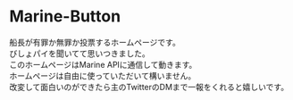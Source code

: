 # Marine-Button
船長が有罪か無罪か投票するホームページです。<br>
びしょパイを聞いてて思いつきました。<br>
このホームページはMarine APIに通信して動きます。<br>
ホームページは自由に使っていただいて構いません。<br>
改変して面白いのができたら主のTwitterのDMまで一報をくれると嬉しいです。
